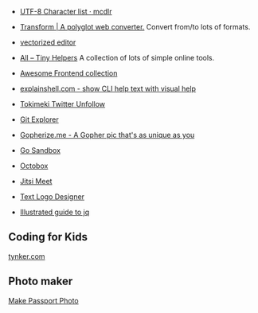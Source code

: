 
* [UTF-8 Character list · mcdlr](https://mcdlr.com/utf-8/#1)
* [Transform | A polyglot web converter.](https://transform.tools/) Convert from/to lots of formats.

* [vectorized editor](https://vectr.com/)
* [All – Tiny Helpers](https://tiny-helpers.dev/) A collection of lots of simple online tools.
* [Awesome Frontend collection](https://awesomejs.dev/)
* [explainshell.com - show CLI help text with visual help](https://explainshell.com/)
* [Tokimeki Twitter Unfollow](https://tokimeki-unfollow.glitch.me/)
* [Git Explorer](https://gitexplorer.com/)
* [Gopherize.me - A Gopher pic that's as unique as you](https://gopherize.me/)
* [Go Sandbox](https://go-sandbox.com/)
* [Octobox](https://octobox.io/)
* [Jitsi Meet](https://meet.jit.si/)
* [Text Logo Designer](https://eu1.flamingtext.com/)

* [Illustrated guide to jq](https://mosermichael.github.io/jq-illustrated/dir/content.html)


## Coding for Kids

[tynker.com](https://www.tynker.com/)

## Photo maker

[Make Passport Photo](https://makepassportphoto.com/)

<!--stackedit_data:
eyJoaXN0b3J5IjpbLTQxNzE1OTQyOCwyMDAzMzI1MDE3LC0xOT
I0NDk2Mzk4LC0zNzYwNzQ3MDIsMzEyMjMzNTQwLDE4OTI1ODQ4
ODksMTUxNjIyMTkwMSwtMjAzNDY1ODI5MSwtMTMzOTg4OTM2Ni
wxMzgxMjgzNzE3XX0=
-->